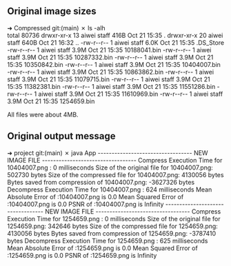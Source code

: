 ## Original image sizes
➜  Compressed git:(main) ✗ ls -alh                
total 80736
drwxr-xr-x  13 aiwei  staff   416B Oct 21 15:35 .
drwxr-xr-x  20 aiwei  staff   640B Oct 21 16:32 ..
-rw-r--r--   1 aiwei  staff   6.0K Oct 21 15:35 .DS_Store
-rw-r--r--   1 aiwei  staff   3.9M Oct 21 15:35 10188041.bin
-rw-r--r--   1 aiwei  staff   3.9M Oct 21 15:35 10287332.bin
-rw-r--r--   1 aiwei  staff   3.9M Oct 21 15:35 10350842.bin
-rw-r--r--   1 aiwei  staff   3.9M Oct 21 15:35 10404007.bin
-rw-r--r--   1 aiwei  staff   3.9M Oct 21 15:35 10863862.bin
-rw-r--r--   1 aiwei  staff   3.9M Oct 21 15:35 11079715.bin
-rw-r--r--   1 aiwei  staff   3.9M Oct 21 15:35 11382381.bin
-rw-r--r--   1 aiwei  staff   3.9M Oct 21 15:35 11551286.bin
-rw-r--r--   1 aiwei  staff   3.9M Oct 21 15:35 11610969.bin
-rw-r--r--   1 aiwei  staff   3.9M Oct 21 15:35 1254659.bin

All files were about 4MB.


## Original output message
➜  project git:(main) ✗ java App
---------------------------------- NEW IMAGE FILE ----------------------------------
Compress Execution Time for 10404007.png : 0 milliseconds
Size of the original file for 10404007.png: 502730 bytes
Size of the compressed file for 10404007.png: 4130056 bytes
Bytes saved from compression of 10404007.png: -3627326 bytes
Decompress Execution Time for 10404007.png : 624 milliseconds
Mean Absolute Error of :10404007.png is 0.0
Mean Squared Error of :10404007.png is 0.0
PSNR of :10404007.png is Infinity
---------------------------------- NEW IMAGE FILE ----------------------------------
Compress Execution Time for 1254659.png : 0 milliseconds
Size of the original file for 1254659.png: 342646 bytes
Size of the compressed file for 1254659.png: 4130056 bytes
Bytes saved from compression of 1254659.png: -3787410 bytes
Decompress Execution Time for 1254659.png : 625 milliseconds
Mean Absolute Error of :1254659.png is 0.0
Mean Squared Error of :1254659.png is 0.0
PSNR of :1254659.png is Infinity